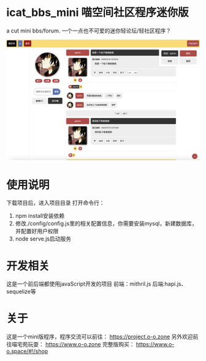 # icat_bbs_mini 喵空间社区程序迷你版
a cut mini bbs/forum. 一个一点也不可爱的迷你轻论坛/轻社区程序？

![preview](./preview.jpg)

# 使用说明
下载项目后，进入项目目录
打开命令行：
1. npm install安装依赖
2. 修改./config/config.js里的相关配置信息，你需要安装mysql，新建数据库，并配置好用户权限
3. node serve.js启动服务

# 开发相关
这是一个前后端都使用javaScript开发的项目
前端：mithril.js
后端:hapi.js、sequelize等

# 关于
这是一个mini版程序，程序交流可以前往：
https://project.o-o.zone
另外欢迎前往喵宅苑玩耍：
https://www.o-o.zone
完整版购买：
https://www.o-o.space/#!/shop
